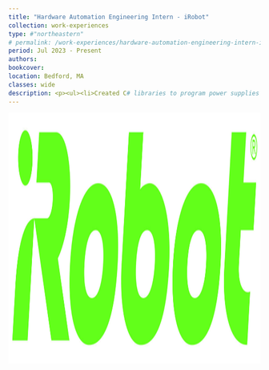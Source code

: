 ```yaml
---
title: "Hardware Automation Engineering Intern - iRobot"
collection: work-experiences
type: #"northeastern"
# permalink: /work-experiences/hardware-automation-engineering-intern-iRobot/ 
period: Jul 2023 - Present
authors: 
bookcover: 
location: Bedford, MA
classes: wide
description: <p><ul><li>Created C# libraries to program power supplies conveniently with SCPI commands converted to C# methods establishing serial communication over USB or RS-232.</li><li>Implemented image processing such as Bilateral Filtering, Canny Edge Detection, Binary Threshold, and Structural Similarity Index Measure (SSIM) to grade dirtiness of tile images in both Python and C#.</li><li>Created Python script to convert undistorted input images from calibrated fisheye camera into drawing trajectories for robots to follow during intern hackathon project.</li></ul></p>
---
```


<p style="text-align: left;"><img src="/assets/work-experiences/iRobot.jpg" width="800" height="500" /></p>